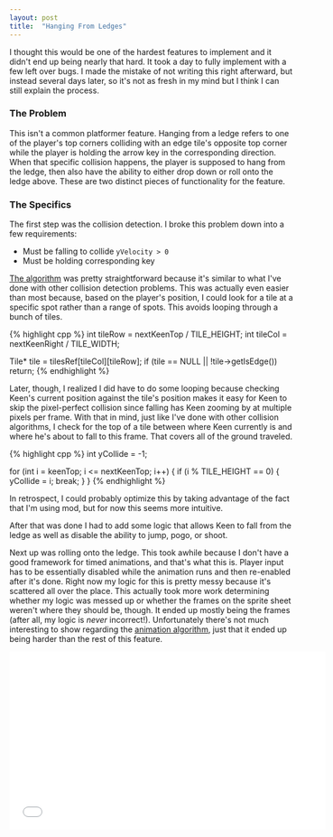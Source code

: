 ```yaml
---
layout: post
title:  "Hanging From Ledges"
---
```

I thought this would be one of the hardest features to implement and it didn't
end up being nearly that hard. It took a day to fully implement with a few left
over bugs. I made the mistake of not writing this right afterward, but instead
several days later, so it's not as fresh in my mind but I think I can still
explain the process.

### The Problem

This isn't a common platformer feature. Hanging from a ledge refers to one of
the player's top corners colliding with an edge tile's opposite top corner
while the player is holding the arrow key in the corresponding direction. When
that specific collision happens, the player is supposed to hang from the ledge,
then also have the ability to either drop down or roll onto the ledge
above. These are two distinct pieces of functionality for the feature.

### The Specifics

The first step was the collision detection. I broke this problem down into a few requirements:

- Must be falling to collide `yVelocity > 0`
- Must be holding corresponding key

[The
algorithm](https://github.com/PlanetLotus/keen5-linux/blob/master/src/Player.cpp#L504-L533)
was pretty straightforward because it's similar to what I've done
with other collision detection problems. This was actually even easier than
most because, based on the player's position, I could look for a tile at a
specific spot rather than a range of spots. This avoids looping through a bunch
of tiles.

{% highlight cpp %}
int tileRow = nextKeenTop / TILE_HEIGHT;
int tileCol = nextKeenRight / TILE_WIDTH;

Tile* tile = tilesRef[tileCol][tileRow];
    if (tile == NULL || !tile->getIsEdge())
return;
{% endhighlight %}

Later, though, I realized I did have to do some looping because checking Keen's
current position against the tile's position makes it easy for Keen to skip the
pixel-perfect collision since falling has Keen zooming by at multiple pixels
per frame. With that in mind, just like I've done with other collision
algorithms, I check for the top of a tile between where Keen currently is and
where he's about to fall to this frame. That covers all of the ground traveled.

{% highlight cpp %}
int yCollide = -1;

for (int i = keenTop; i <= nextKeenTop; i++) {
    if (i % TILE_HEIGHT == 0) {
        yCollide = i;
        break;
    }
}
{% endhighlight %}

In retrospect, I could probably optimize this by taking advantage of the fact
that I'm using mod, but for now this seems more intuitive.

After that was done I had to add some logic that allows Keen to fall from the
ledge as well as disable the ability to jump, pogo, or shoot.

Next up was rolling onto the ledge. This took awhile because I don't have a
good framework for timed animations, and that's what this is. Player input has
to be essentially disabled while the animation runs and then re-enabled after
it's done. Right now my logic for this is pretty messy because it's scattered
all over the place. This actually took more work determining whether my logic
was messed up or whether the frames on the sprite sheet weren't where they
should be, though. It ended up mostly being the frames (after all, my logic is
*never* incorrect!). Unfortunately there's not much interesting to show
regarding the [animation
algorithm](https://github.com/PlanetLotus/keen5-linux/blob/master/src/Player.cpp#L567-L597),
just that it ended up being harder than the rest of this feature.

<iframe width="560" height="315" src="//www.youtube.com/embed/l3bUzzVmzAU" frameborder="0" allowfullscreen></iframe>
